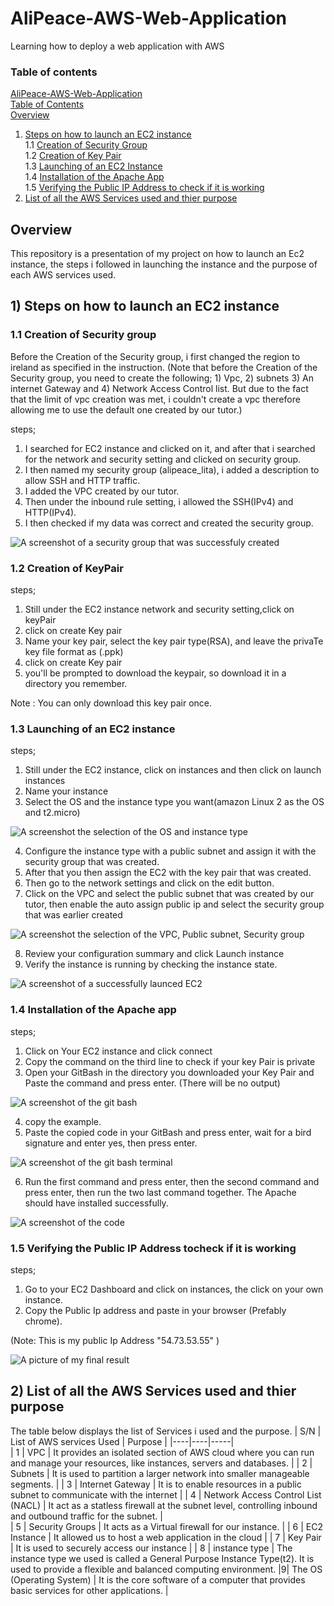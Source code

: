 # AliPeace-AWS-Web-Application
 Learning how to deploy a web application with AWS
### Table of contents

   [AliPeace-AWS-Web-Application](#alipeace-aws-web-application)  
      [Table of Contents](#table-of-contents)  
         [Overview](#overview)
 1. [Steps on how to launch an EC2 instance](#1-steps-on-how-to-launch-an-ec2-instance)  
    1.1 [Creation of Security Group](#11-creation-of-security-group)  
    1.2 [Creation of Key Pair](#12-creation-of-key-pair)  
    1.3 [Launching of an EC2 Instance](#13-launching-of-an-ec2-instance)  
    1.4 [Installation of the Apache App](#14-installation-of-the-apache-app)  
    1.5 [Verifying the Public IP Address to check if it is working](#15-verifying-the-public-ip-address-to-check-if-it-is-working)
 2. [List of all the AWS Services used and thier purpose](#2-list-of-all-the-aws-services-used-and-thier-purpose)
## Overview

This repository is a presentation of my project on how to launch 
an Ec2 instance, the steps i followed in launching the instance and 
the purpose of each AWS services used.

## 1) Steps on how to launch an EC2 instance

### 1.1 Creation of Security group

Before the Creation of the Security group, i first changed the region
to ireland as specified in the instruction. (Note that before the Creation
of the Security group, you need to create the following; 1) Vpc, 2) subnets
3) An internet Gateway and 4) Network Access Control list. But due to the fact that the limit of vpc creation was met, i couldn't create a vpc therefore allowing 
me to use the default one created by our tutor.)

steps;
1) I searched for EC2 instance and clicked on it, and after that i searched for the network and security setting 
and clicked on security group.
2)  I then named my security group (alipeace_lita), i added a description to allow SSH and HTTP traffic.
3) I added the VPC created by our tutor.
4) Then under the inbound rule setting, i allowed the SSH(IPv4) and HTTP(IPv4).
5) I then checked if my data was correct and created the security group.

![A screenshot of a security group that was successfuly created](https://github.com/user-attachments/assets/e2ceef77-28bc-4ccf-99f3-852f8674677c)

### 1.2 Creation of KeyPair
steps;
1) Still under the EC2 instance network and security  setting,click on keyPair
2) click on create Key pair
3) Name your key pair, select the key pair type(RSA), and leave the privaTe key file format as (.ppk)
4) click on create Key pair
5) you'll be prompted to download the keypair, so download it in a directory you remember.

Note : You can only download this key pair once.

### 1.3 Launching of an EC2 instance
steps;
1) Still under the EC2 instance, click on instances and then click on launch instances
2) Name your instance
3) Select the OS and the instance type you want(amazon Linux 2 as the OS and t2.micro)

![A screenshot the selection of the OS and instance type](https://github.com/user-attachments/assets/658bb0af-3413-4b8e-839e-85172980fd56)

4) Configure the instance type with a public subnet and assign it with the security group that was created.
5) After that you then assign the EC2 with the key pair that was created.
6) Then go to the network settings and click on the edit button.
7) Click on the VPC and select the public subnet that was created by our tutor, then enable the auto assign public ip and select the security group that was earlier created

![A screenshot the selection of the VPC, Public subnet, Security group](https://github.com/user-attachments/assets/9179042c-e5ec-4650-9451-880d09cdbc7a)

8) Review your configuration summary and click Launch instance
9) Verify the instance is running by checking the instance state.

![A screenshot of a successfully launced EC2](https://github.com/user-attachments/assets/731f18ec-25c5-48f3-800a-2851ebd56d17)

### 1.4 Installation of the Apache app
steps;
1) Click on Your EC2 instance and click connect
2) Copy the command on the third line to check if your key Pair is private
3) Open your GitBash in the directory you downloaded your Key Pair and Paste the command and press enter. (There will be no output)

![A screenshot of the git bash](https://github.com/user-attachments/assets/7cca8279-53fc-4c07-9c74-74d067fd3110)

4) copy the example.
5) Paste the copied code in your GitBash and press enter, wait for a bird signature and enter yes, then press enter.

![A screenshot of the git bash terminal](https://github.com/user-attachments/assets/e7549392-41ad-44d5-81c0-df7324bf15b8)


6) Run the first command and press enter, then the second command and press enter, then run the two last command together. The Apache should have installed successfully.

![A screenshot of the code](https://github.com/user-attachments/assets/02481e2f-4be1-4870-bed2-39167e4d975f)

### 1.5 Verifying the Public IP Address tocheck if it is working
steps;
1) Go to your EC2 Dashboard and click on instances, the click on your own instance.
2) Copy the Public Ip address and paste in your browser (Prefably chrome).

(Note: This is my public Ip Address "54.73.53.55" )

![A picture of my final result](https://github.com/user-attachments/assets/958bd7bc-e53e-4689-8bcd-0488d4d6ee1d)


## 2) List of all the AWS Services used and thier purpose
The table below displays the list of Services i used and the purpose.
| S/N | List of AWS services Used  | Purpose |
|----|----|-----|  
| 1 | VPC | It provides an isolated section of AWS cloud where you can run and manage your resources, like  instances, servers and databases. |
| 2 | Subnets | It is used to partition a larger network into smaller manageable segments. |
| 3 |  Internet Gateway | It is to enable resources in a public subnet to communicate with the internet |
| 4 | Network Access Control List (NACL) | It act as a statless firewall at the subnet level, controlling inbound and outbound traffic for the subnet. |   
| 5 | Security Groups | It acts as a Virtual firewall for our instance. |
| 6 | EC2 Instance | It allowed us to host a web application in the cloud |
| 7 | Key Pair | It is used to securely access our instance |
| 8 | instance type | The instance type we used is called a General Purpose Instance Type(t2). It is used to provide a flexible and balanced computing environment. 
|9| The OS (Operating System) | It is the core software of a computer that provides basic services for other applications. |











